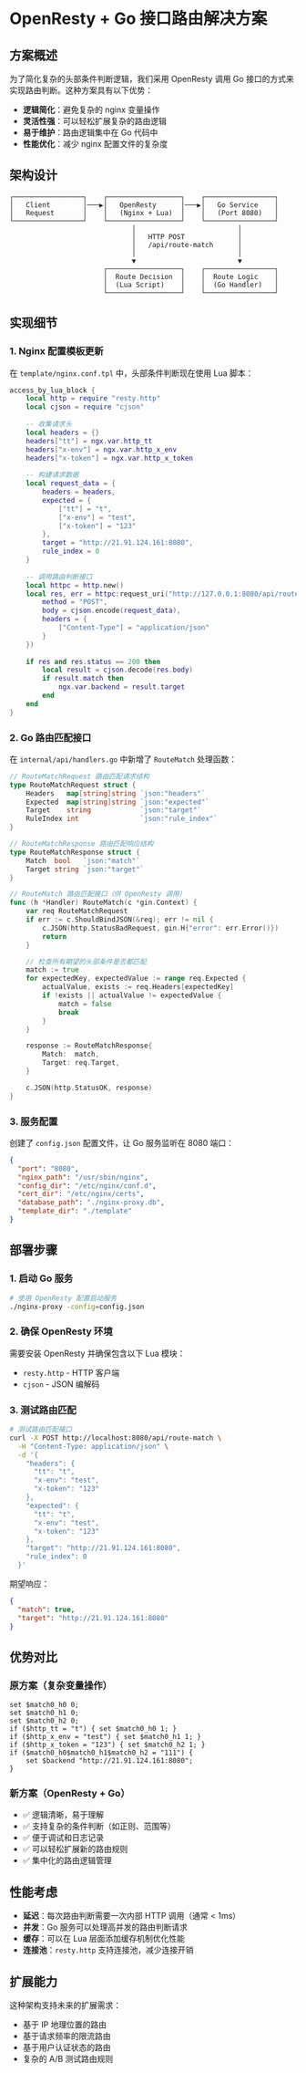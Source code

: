 # OpenResty + Go 接口路由解决方案

## 方案概述

为了简化复杂的头部条件判断逻辑，我们采用 OpenResty 调用 Go 接口的方式来实现路由判断。这种方案具有以下优势：

- **逻辑简化**：避免复杂的 nginx 变量操作
- **灵活性强**：可以轻松扩展复杂的路由逻辑
- **易于维护**：路由逻辑集中在 Go 代码中
- **性能优化**：减少 nginx 配置文件的复杂度

## 架构设计

```
┌─────────────────┐    ┌──────────────────┐    ┌─────────────────┐
│   Client        │───▶│   OpenResty      │───▶│   Go Service    │
│   Request       │    │   (Nginx + Lua)  │    │   (Port 8080)   │
└─────────────────┘    └──────────────────┘    └─────────────────┘
                              │                         │
                              │   HTTP POST             │
                              │   /api/route-match      │
                              │                         │
                              ▼                         ▼
                       ┌──────────────────┐    ┌─────────────────┐
                       │  Route Decision  │    │  Route Logic    │
                       │  (Lua Script)    │    │  (Go Handler)   │
                       └──────────────────┘    └─────────────────┘
```

## 实现细节

### 1. Nginx 配置模板更新

在 `template/nginx.conf.tpl` 中，头部条件判断现在使用 Lua 脚本：

```lua
access_by_lua_block {
    local http = require "resty.http"
    local cjson = require "cjson"
    
    -- 收集请求头
    local headers = {}
    headers["tt"] = ngx.var.http_tt
    headers["x-env"] = ngx.var.http_x_env
    headers["x-token"] = ngx.var.http_x_token
    
    -- 构建请求数据
    local request_data = {
        headers = headers,
        expected = {
            ["tt"] = "t",
            ["x-env"] = "test",
            ["x-token"] = "123"
        },
        target = "http://21.91.124.161:8080",
        rule_index = 0
    }
    
    -- 调用路由判断接口
    local httpc = http.new()
    local res, err = httpc:request_uri("http://127.0.0.1:8080/api/route-match", {
        method = "POST",
        body = cjson.encode(request_data),
        headers = {
            ["Content-Type"] = "application/json"
        }
    })
    
    if res and res.status == 200 then
        local result = cjson.decode(res.body)
        if result.match then
            ngx.var.backend = result.target
        end
    end
}
```

### 2. Go 路由匹配接口

在 `internal/api/handlers.go` 中新增了 `RouteMatch` 处理函数：

```go
// RouteMatchRequest 路由匹配请求结构
type RouteMatchRequest struct {
    Headers   map[string]string `json:"headers"`
    Expected  map[string]string `json:"expected"`
    Target    string            `json:"target"`
    RuleIndex int               `json:"rule_index"`
}

// RouteMatchResponse 路由匹配响应结构
type RouteMatchResponse struct {
    Match  bool   `json:"match"`
    Target string `json:"target"`
}

// RouteMatch 路由匹配接口（供 OpenResty 调用）
func (h *Handler) RouteMatch(c *gin.Context) {
    var req RouteMatchRequest
    if err := c.ShouldBindJSON(&req); err != nil {
        c.JSON(http.StatusBadRequest, gin.H{"error": err.Error()})
        return
    }

    // 检查所有期望的头部条件是否都匹配
    match := true
    for expectedKey, expectedValue := range req.Expected {
        actualValue, exists := req.Headers[expectedKey]
        if !exists || actualValue != expectedValue {
            match = false
            break
        }
    }

    response := RouteMatchResponse{
        Match:  match,
        Target: req.Target,
    }

    c.JSON(http.StatusOK, response)
}
```

### 3. 服务配置

创建了 `config.json` 配置文件，让 Go 服务监听在 8080 端口：

```json
{
  "port": "8080",
  "nginx_path": "/usr/sbin/nginx",
  "config_dir": "/etc/nginx/conf.d",
  "cert_dir": "/etc/nginx/certs",
  "database_path": "./nginx-proxy.db",
  "template_dir": "./template"
}
```

## 部署步骤

### 1. 启动 Go 服务

```bash
# 使用 OpenResty 配置启动服务
./nginx-proxy -config=config.json
```

### 2. 确保 OpenResty 环境

需要安装 OpenResty 并确保包含以下 Lua 模块：
- `resty.http` - HTTP 客户端
- `cjson` - JSON 编解码

### 3. 测试路由匹配

```bash
# 测试路由匹配接口
curl -X POST http://localhost:8080/api/route-match \
  -H "Content-Type: application/json" \
  -d '{
    "headers": {
      "tt": "t",
      "x-env": "test",
      "x-token": "123"
    },
    "expected": {
      "tt": "t",
      "x-env": "test",
      "x-token": "123"
    },
    "target": "http://21.91.124.161:8080",
    "rule_index": 0
  }'
```

期望响应：
```json
{
  "match": true,
  "target": "http://21.91.124.161:8080"
}
```

## 优势对比

### 原方案（复杂变量操作）
```nginx
set $match0_h0 0;
set $match0_h1 0;
set $match0_h2 0;
if ($http_tt = "t") { set $match0_h0 1; }
if ($http_x_env = "test") { set $match0_h1 1; }
if ($http_x_token = "123") { set $match0_h2 1; }
if ($match0_h0$match0_h1$match0_h2 = "111") {
    set $backend "http://21.91.124.161:8080";
}
```

### 新方案（OpenResty + Go）
- ✅ 逻辑清晰，易于理解
- ✅ 支持复杂的条件判断（如正则、范围等）
- ✅ 便于调试和日志记录
- ✅ 可以轻松扩展新的路由规则
- ✅ 集中化的路由逻辑管理

## 性能考虑

- **延迟**：每次路由判断需要一次内部 HTTP 调用（通常 < 1ms）
- **并发**：Go 服务可以处理高并发的路由判断请求
- **缓存**：可以在 Lua 层面添加缓存机制优化性能
- **连接池**：`resty.http` 支持连接池，减少连接开销

## 扩展能力

这种架构支持未来的扩展需求：
- 基于 IP 地理位置的路由
- 基于请求频率的限流路由
- 基于用户认证状态的路由
- 复杂的 A/B 测试路由规则